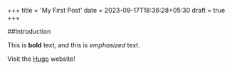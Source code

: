 +++
title = 'My First Post'
date = 2023-09-17T18:36:28+05:30
draft = true
+++

##Introduction

This is **bold** text, and this is *emphasized* text.

Visit the [Hugo](https://gohugo.io) website!
